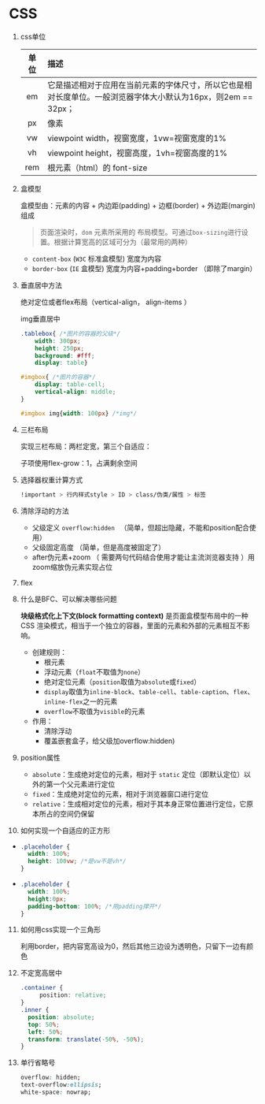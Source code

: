 # CSS

1. css单位

   | 单位 | 描述                                                         |
   | :--: | :----------------------------------------------------------- |
   |  em  | 它是描述相对于应用在当前元素的字体尺寸，所以它也是相对长度单位。一般浏览器字体大小默认为16px，则2em == 32px； |
   |  px  | 像素                                                         |
   |  vw  | viewpoint width，视窗宽度，1vw=视窗宽度的1%                  |
   |  vh  | viewpoint height，视窗高度，1vh=视窗高度的1%                 |
   | rem  | 根元素（html）的 font-size                                   |

2. 盒模型

    盒模型由：元素的内容 + 内边距(padding) + 边框(border) + 外边距(margin)组成 

   > 页面渲染时，`dom` 元素所采用的 布局模型。可通过`box-sizing`进行设置。根据计算宽高的区域可分为（最常用的两种）

   - `content-box` (`W3C` 标准盒模型) 宽度为内容
   - `border-box` (`IE` 盒模型)   宽度为内容+padding+border （即除了margin）

3. 垂直居中方法

   绝对定位或者flex布局（vertical-align， align-items ）

   img垂直居中

   ```css
   .tablebox{ /*图片的容器的父级*/
       width: 300px;
       height: 250px;
       background: #fff;
       display: table}
   
   #imgbox{ /*图片的容器*/
       display: table-cell;
       vertical-align: middle;
   }
   
   #imgbox img{width: 100px} /*img*/
   ```

4. 三栏布局

   实现三栏布局：两栏定宽，第三个自适应：

   子项使用flex-grow：1，占满剩余空间

5. 选择器权重计算方式

   ```css
   !important > 行内样式style > ID > class/伪类/属性 > 标签 
   ```

6. 清除浮动的方法

   - 父级定义 `overflow:hidden ` （简单，但超出隐藏，不能和position配合使用）
   - 父级固定高度  （简单，但是高度被固定了）
   - after伪元素+zoom （ 需要两句代码结合使用才能让主流浏览器支持 ）用zoom缩放伪元素实现占位

7. flex

8. 什么是BFC、可以解决哪些问题

   **块级格式化上下文(block formatting context)** 是页面盒模型布局中的一种 CSS 渲染模式，相当于一个独立的容器，里面的元素和外部的元素相互不影响。 

   - 创建规则：
     - 根元素
     - 浮动元素（`float`不取值为`none`）
     - 绝对定位元素（`position`取值为`absolute`或`fixed`）
     - `display`取值为`inline-block`、`table-cell`、`table-caption`、`flex`、`inline-flex`之一的元素
     - `overflow`不取值为`visible`的元素
   - 作用：
     - 清除浮动
     - 覆盖嵌套盒子，给父级加overflow:hidden)
   
9. position属性

   - `absolute`：生成绝对定位的元素，相对于 `static` 定位（即默认定位）以外的第一个父元素进行定位
   - `fixed`：生成绝对定位的元素，相对于浏览器窗口进行定位
   - `relative`：生成相对定位的元素，相对于其本身正常位置进行定位，它原本所占的空间仍保留

10. 如何实现一个自适应的正方形

   - ```css
     .placeholder {
       width: 100%;
       height: 100vw; /*是vw不是vh*/
     }
     ```

   - ```css
     .placeholder {
       width: 100%;
       height:0px;
       padding-bottom: 100%; /*用padding撑开*/
     }
     ```

11. 如何用css实现一个三角形

    利用border，把内容宽高设为0，然后其他三边设为透明色，只留下一边有颜色
    
12. 不定宽高居中

    ```css
    .container {
      　　position: relative;
    }
    .inner {
      position: absolute;
      top: 50%;
      left: 50%;
      transform: translate(-50%, -50%);
    }
    ```

13. 单行省略号

    ```css
    overflow: hidden;
    text-overflow:ellipsis;
    white-space: nowrap;
    ```